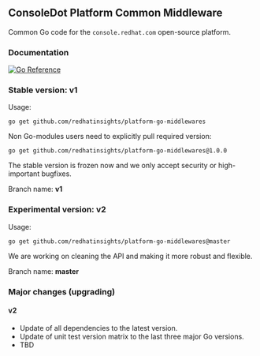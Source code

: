 ## ConsoleDot Platform Common Middleware

Common Go code for the `console.redhat.com` open-source platform.

### Documentation

[![Go Reference](https://pkg.go.dev/badge/github.com/redhatinsights/platform-go-middlewares.svg)](https://pkg.go.dev/github.com/redhatinsights/platform-go-middlewares)

### Stable version: v1

Usage:

    go get github.com/redhatinsights/platform-go-middlewares

Non Go-modules users need to explicitly pull required version:

    go get github.com/redhatinsights/platform-go-middlewares@1.0.0

The stable version is frozen now and we only accept security or high-important bugfixes.

Branch name: **v1**

### Experimental version: v2

Usage:

    go get github.com/redhatinsights/platform-go-middlewares@master

We are working on cleaning the API and making it more robust and flexible.

Branch name: **master**

### Major changes (upgrading)

#### v2

* Update of all dependencies to the latest version.
* Update of unit test version matrix to the last three major Go versions.
* TBD
